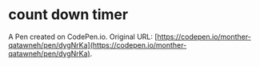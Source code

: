 # count down timer

A Pen created on CodePen.io. Original URL: [https://codepen.io/monther-qatawneh/pen/dygNrKa](https://codepen.io/monther-qatawneh/pen/dygNrKa).

